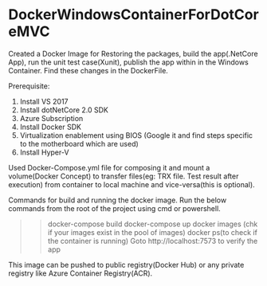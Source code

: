 # DockerWindowsContainerForDotCoreMVC


Created a Docker Image for Restoring the packages, build the app(.NetCore App), run the unit test case(Xunit), publish the app within in the Windows Container. Find these changes in the DockerFile.

Prerequisite: 
1.	Install VS 2017 
2.	Install dotNetCore 2.0 SDK
3.	Azure Subscription
4.	Install Docker SDK
5.	Virtualization enablement using BIOS (Google it and find steps specific to the motherboard which are used)
6.	Install Hyper-V 

Used Docker-Compose.yml file for composing it and mount a volume(Docker Concept) to transfer files(eg: TRX file. Test result after execution) from container to local machine and vice-versa(this is optional).

Commands for build and running the docker image. Run the below commands from the root of the project using cmd or powershell.

>>docker-compose build
>>docker-compose up
>>docker images (chk if your images exist in the pool of images)
>> docker ps(to check if the container is running)
>>Goto http://localhost:7573 to verify the app

This image can be pushed to public registry(Docker Hub) or any private registry like Azure Container Registry(ACR). 





 


